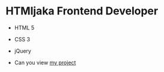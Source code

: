 # HTMljaka Frontend Developer
- HTML 5
* CSS 3
+ jQuery

+ Can you view [my project](https://ali1jes.github.io/HTMljaka/)
